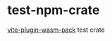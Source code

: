 # test-npm-crate

[vite-plugin-wasm-pack](https://github.com/nshen/vite-plugin-wasm-pack) test crate
